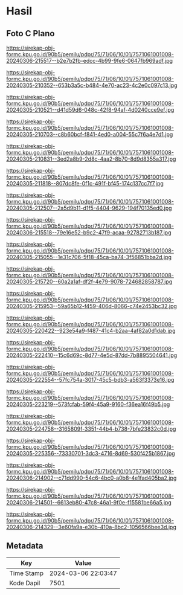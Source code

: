# Hasil

## Foto C Plano

https://sirekap-obj-formc.kpu.go.id/90b5/pemilu/pdpr/75/71/06/10/01/7571061001008-20240306-215517--b2e7b2fb-edcc-4b99-9fe6-0647fb969adf.jpg

https://sirekap-obj-formc.kpu.go.id/90b5/pemilu/pdpr/75/71/06/10/01/7571061001008-20240305-210352--653b3a5c-b484-4e70-ac23-4c2e0c097c13.jpg

https://sirekap-obj-formc.kpu.go.id/90b5/pemilu/pdpr/75/71/06/10/01/7571061001008-20240305-210521--d41d59d6-048c-42f8-94af-4d0240cce9ef.jpg

https://sirekap-obj-formc.kpu.go.id/90b5/pemilu/pdpr/75/71/06/10/01/7571061001008-20240305-210703--c8b60bcf-f841-4ed0-a004-55c7f6a4e7d1.jpg

https://sirekap-obj-formc.kpu.go.id/90b5/pemilu/pdpr/75/71/06/10/01/7571061001008-20240305-210831--3ed2a8b9-2d8c-4aa2-8b70-8d9d8355a317.jpg

https://sirekap-obj-formc.kpu.go.id/90b5/pemilu/pdpr/75/71/06/10/01/7571061001008-20240305-211818--807dc8fe-0f1c-491f-bf45-174c137cc7f7.jpg

https://sirekap-obj-formc.kpu.go.id/90b5/pemilu/pdpr/75/71/06/10/01/7571061001008-20240305-212507--2a5d9b11-d1f5-4404-9629-194f70135ed0.jpg

https://sirekap-obj-formc.kpu.go.id/90b5/pemilu/pdpr/75/71/06/10/01/7571061001008-20240306-215518--79e16e52-b9c2-47f9-acaa-92782713b187.jpg

https://sirekap-obj-formc.kpu.go.id/90b5/pemilu/pdpr/75/71/06/10/01/7571061001008-20240305-215055--1e31c706-5f18-45ca-ba74-3f56851bba2d.jpg

https://sirekap-obj-formc.kpu.go.id/90b5/pemilu/pdpr/75/71/06/10/01/7571061001008-20240305-215720--60a2a1af-df2f-4e79-9078-724682858787.jpg

https://sirekap-obj-formc.kpu.go.id/90b5/pemilu/pdpr/75/71/06/10/01/7571061001008-20240305-215953--59a65b12-f459-406d-8066-c74e2453bc32.jpg

https://sirekap-obj-formc.kpu.go.id/90b5/pemilu/pdpr/75/71/06/10/01/7571061001008-20240305-220422--923e54a9-f487-41c4-b2aa-4af82a0d1dab.jpg

https://sirekap-obj-formc.kpu.go.id/90b5/pemilu/pdpr/75/71/06/10/01/7571061001008-20240305-222410--15c6d69c-8d77-4e5d-87dd-7b8895504641.jpg

https://sirekap-obj-formc.kpu.go.id/90b5/pemilu/pdpr/75/71/06/10/01/7571061001008-20240305-222554--57fc754a-3017-45c5-bdb3-a563f3373e16.jpg

https://sirekap-obj-formc.kpu.go.id/90b5/pemilu/pdpr/75/71/06/10/01/7571061001008-20240305-223219--573fcfab-59f4-45a9-9160-f36ea16f49b5.jpg

https://sirekap-obj-formc.kpu.go.id/90b5/pemilu/pdpr/75/71/06/10/01/7571061001008-20240305-224758--3165809f-3351-44b4-b738-7bfe23832c0d.jpg

https://sirekap-obj-formc.kpu.go.id/90b5/pemilu/pdpr/75/71/06/10/01/7571061001008-20240305-225356--73330701-3dc3-4716-8d69-530f425b1867.jpg

https://sirekap-obj-formc.kpu.go.id/90b5/pemilu/pdpr/75/71/06/10/01/7571061001008-20240306-214902--c71dd990-54c6-4bc0-a0b8-4e1fad405ba2.jpg

https://sirekap-obj-formc.kpu.go.id/90b5/pemilu/pdpr/75/71/06/10/01/7571061001008-20240306-214501--6613eb80-47c8-46a1-9f0e-f15581be66a5.jpg

https://sirekap-obj-formc.kpu.go.id/90b5/pemilu/pdpr/75/71/06/10/01/7571061001008-20240306-214329--3e60fa9a-e30b-410a-8bc2-1056566bee3d.jpg


## Metadata

| Key        | Value               |
| ---------- | ------------------- |
| Time Stamp | 2024-03-06 22:03:47 |
| Kode Dapil | 7501                |




